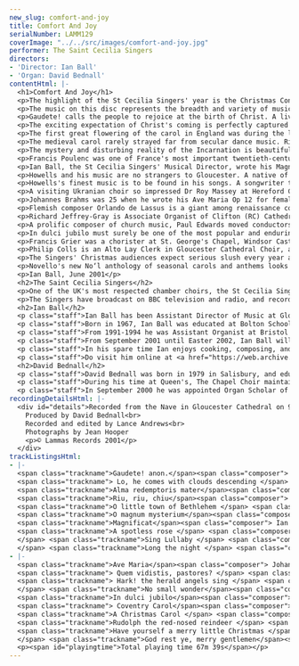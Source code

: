 ```yaml
---
new_slug: comfort-and-joy
title: Comfort And Joy
serialNumber: LAMM129
coverImage: "../../src/images/comfort-and-joy.jpg"
performer: The Saint Cecilia Singers
directors:
- 'Director: Ian Ball'
- 'Organ: David Bednall'
contentHtml: |-
  <h1>Comfort And Joy</h1>
  <p>The highlight of the St Cecilia Singers' year is the Christmas Concert in Gloucester Cathedral. The choir's home and principal venue since it was founded 52 years ago by Donald Hunt, then Assistant Organist, the Cathedral is a particularly magical place at Christmas. A loyal capacity audience enjoys the broadest possible repertoire, often sung from the farthest reaches of the building, adds their voices to the singing of hymns and carols, and listens to the challenging and often humourous readings which intersperse the music from choir and organ.</p>
  <p>The music on this disc represents the breadth and variety of music featured at these popular annual concerts, and was recorded shortly after the 2000 Christmas Concert.</p>
  <p>Gaudete! calls the people to rejoice at the birth of Christ. A lively dance with more than an air of folk music about it, this anonymous piece exists in various guises, and was made famous in the 'seventies by folk pop group Steeleye Span. It actually dates back to 1582, and is found in the collection Piae Cantiones.</p>
  <p>The exciting expectation of Christ's coming is perfectly captured in Charles Wesley and John Cennick's hymn Lo! He comes with clouds descending. The soaring melody of Oliver's Helmsley always thrills, and is here topped by Ian Ball's descant for the final verse.</p>
  <p>The first great flowering of the carol in England was during the late medieval period. The form used was that of alternating verses and burdens (refrains), the language usually being a mixture of Latin and English. Alma redemptoris mater is an anonymous setting by an unknown composer, here transcribed and transposed for soprano, alto and tenor solo voices. The verses tell of the Annunciation, Nativity, Crucifixion and Resurrection of Our Lord.</p>
  <p>The medieval carol rarely strayed far from secular dance music. Riu, riu, chui is typical of this. A villancico, first appearing in a Spanish collection of anonymous polyphonic songs published in 1556, it uses a form and style that was originally secular. Like the English carol and Italian balata it is characterised by an alternating verse/refrain pattern. The phrase 'riu, riu, chiu' was a traditional call of Spanish shepherds guarding their flocks. Baritone Brian Pursey ably negotiates the obscure medieval Spanish of the verses.</p>
  <p>The mystery and disturbing reality of the Incarnation is beautifully summarised in Bishop Brooks's O little town of Bethlehem. Usually sung to Forest Green, it enjoys justifiable popularity. The spine-tingling last verse descant was written by Iain Simcock when he was the Assistant Master of Music at Westminster Cathedral.</p>
  <p>Francis Poulenc was one of France's most important twentieth-century composers. His music has recently enjoyed re-appraisal, but it has always been popular with choirs. O Magnum Mysterium belongs to a set of four Christmas motets written in 1952. A masterpiece in miniature, O Magnum gives full opportunity for expressive, heartfelt singing. Laying aside his characteristic and quirky humour, Poulenc sets the ancient text to dark yet ravishingly beautiful music.</p>
  <p>Ian Ball, the St Cecilia Singers' Musical Director, wrote his Magnificat as his wife was pregnant with their second child, Rebecca. The opening in particular reflects the very physical 'butterflies' a mother feels as the unborn child grows. The work reflects too the contrasts and conflicts Mary must have felt in what surely must have been a reluctant acceptance of God's will. The style is decidedly French, with whiffs of plainchant, Messiaen's Mode 2 and the obvious influences of Duruflé, Ravel and Ian's teacher Naji Hakim. The virtuosic organ part is no mere accompaniment, and stretches both instrument and organist. A typically Parisian palette of Flûtes, Célestes, Voix Humaine and Fonds amplifies and enhances the choir's interpretation of the text, crowned by the glorious Gloucester tutti at the climax of the concluding fugato Gloria. The Gloucester Service from which Magnificat is taken is dedicated to David Briggs and Gloucester Cathedral Choir.</p>
  <p>Howells and his music are no strangers to Gloucester. A native of the county, Howells was articled pupil to Sir Herbert Brewer and a devoted friend of war poet and composer Ivor Gurney (who was a chorister here) and composer Gerald Finzi. His famous Gloucester Service is in the repertoire of every cathedral choir in the land. A Spotless Rose and Sing Lullaby are two of his most frequently-performed carols. Both dating from early in his career, the influence of Vaughan Williams and English folk music is always present. The unique acoustic of Gloucester's 900 year-old cathedral was also surely uppermost in the composer's mind.</p>
  <p>Howells's finest music is to be found in his songs. A songwriter to the core, Howells's appreciation of the English language, and skill at evoking mood, is matched only by Benjamin Britten among twentieth century composers. A Christmas Carol demonstrates this: a jocund text of quasi-Dickensian celebration is matched perfectly by a thoroughly logical melody and warm-hearted accompaniment.</p>
  <p>A visiting Ukranian choir so impressed Dr Roy Massey at Hereford Cathedral recently that he transcribed and arranged one of their pieces. Set to a poem of Alick Rowe Long the Night is a haunting C minor melody, sung here by soprano Tina Power, accompanied by wordless chorus. The text describes the intimate love of Mary for her baby, and the stuff of nature that would be the agents of Christ's murder: the iron in the hills 'that men would beat into nails'; the thorn tree roots 'that men would twist to a crown' and the trees of the forest that would provide the wood of the cross. The contrasting actions of female and male are surely important here. Mary's voice of painful resignation has the last word.</p>
  <p>Johannes Brahms was 25 when he wrote his Ave Maria Op 12 for female voices. During the previous year, 1857, he had accepted a post in the little court of Detmold, a good walking centre set in magnificent forest country. He spent three months at the end of each year there until 1860, and it was in the autumn of 1858, after completing his D minor piano concerto at Gšttingen, that Brahms wrote this charming, lilting piece. He had recently founded the Hamburg Ladies Choir, which performed with a string quartet, and furnished them with a sizeable repertory of the most sumptuous and beautiful music.</p>
  <p>Flemish composer Orlando de Lassus is a giant among renaissance composers. One of the most prolific and versatile of 16th century composers, Lassus wrote over 2000 works in almost every current genre, including masses, motets, psalms, hymns, responsorial Passions and secular pieces in Italian, French and German. He was born at Mons, in Hainaut, in 1532, and as a boy entered the service of a member of the Gonzaga family, hereditary dukes of Mantua. Employment in Naples and a stay in Antwerp was followed by a position in the court of Duke Albrecht V of Bavaria in Munich, where Lassus remained from 1556 until his death. Quem vidistis invites the shepherds to share the good news of Christ's birth. They respond with characteristic verve in this magnificent motet, typical of Lassus's style as it combines the serious austerity of old-style polyphony with infectious dance rhythms and surprising wrong-foot accents.</p>
  <p>Richard Jeffrey-Gray is Associate Organist of Clifton (RC) Cathedral, Bristol. A recording engineer running his own business, he is a composer of considerable talent. Richard's anthems, hymns and descants for choir, brass and organ can always be relied upon to crown the grandest ceremonies at this striking thousand-seater 1970s cathedral. His descant to Mendelssohn's famous tune to Hark the Herald angels sing sidesteps the now-predictable Willcocksian modulations with striking originality.</p>
  <p>A prolific composer of church music, Paul Edwards moved conductors, choirs and audiences alike when No small wonder was recently published. Indeed, the work seemed everywhere in December 2000, including the broadcast carol service from Kings College Cambridge. The words, composed specially by contemporary hymn writer Paul Wigmore, are simple, direct and powerful.</p>
  <p>In dulci jubilo must surely be one of the most popular and enduring of the German medieval carols. This buoyant, macaronic motet exists in numerous vocal and instrumental settings made down the centuries. Samuel Scheidt was a typically cosmopolitan seventeenth-century composer, having been influenced by both his teacher Sweelinck (the great Dutch composer) and fashionable Italian composers such as Gabrieli and Monteverdi. The resulting music is a happy fusion of German, Dutch and Venetian styles, shot through with passion and vigour. In dulci jubilo first appeared in his Cantiones Sacrae of 1620, the first of several collections of vocal and instrumental music issued in the course of a career spent mainly as court and church composer in Halle. The composer's two optional high trumpet parts are here omitted.</p>
  <p>Francis Grier was a chorister at St. George's Chapel, Windsor Castle, studied music at Eton College, and organ at King's College, Cambridge. He became organist and Tutor in Music at Christchurch Cathedral, Oxford at the age of 25. After four years, he resigned these appointments and travelled to India, where he stayed for four years, studying music, theology and meditation. In 1989, he returned to live in England, where he composes and performs music, as well as running his private psychotherapy practice. Coventry Carol sets the familiar mystery play melody and words in a challenging and beautiful new way, the turbulent second verse expanding medieval compositional techniques beyond expectation to terrifying effect.</p>
  <p>Philip Colls is an Alto Lay Clerk in Gloucester Cathedral Choir, a voice coach to the Cathedral Youth Choir, and a respected conductor, musicologist and bon-viveur. He can frequently be persuaded to lay aside his passion for obscure renaissance and baroque performance practice to make fun arrangements like this Rudolph re-write, one of his excellent Five Christmas Encores, published by Goodmusic.</p>
  <p>The Singers' Christmas audiences expect serious slush every year as an encore. 1998 was no exception, when Ian Ball was inspired to arrange Martin and Blane's Have yourself a merry little Christmas after hearing the late Nelson Riddle's beautiful string quartet version for Linda Ronstadt. The seemingly trite lyric has some depth for those who care to look, and this arrangement exploits this to the full.</p>
  <p>Novello's new No‘l anthology of seasonal carols and anthems looks set to be the Carols for Choirs of the new decade. Editor David Hill brings new life to some old favourites, which include a soaring descant to God rest ye, merry gentlemen which brings Comfort and Joy to a rousing conclusion.</p>
  <p>Ian Ball, June 2001</p>
  <h2>The Saint Cecilia Singers</h2>
  <p>One of the UK's most respected chamber choirs, the St Cecilia Singers was founded in 1949 by Donald Hunt, and has been directed by successive Assistant Organists of Gloucester Cathedral ever since. The choir is a dedicated group of enthusiastic and gifted amateur and semi-professional singers. Over recent years, the 26-strong choir has built an enviable reputation for its versatility, innovative programming and high performance standards. The Singers have achieved notable successes in the Let the People Sing and Sainsbury's Choir of the Year competitions. Their extensive repertoire covers secular and sacred music from Byzantine chant to challenging contemporary works. They have premiered works by Mark Blatchly, Mark Lee, Keith Amos, Giles Swayne, John Sanders and Ian Ball.</p>
  <p>The Singers have broadcast on BBC television and radio, and recorded on the Priory and Lammas labels. Recent tours have included Germany, France, the Netherlands, Tenerife and the United States. The 2000-2001 season included concerts throughout the Cotswolds, their third Three Choirs Festival appearance (a concert performance of Purcell's Dido &amp; Aeneas), and a weekend of concerts and services in Paris, where they sang Naji Hakim's new Messe Solennelle in Notre-Dame Cathedral and La Trinité in the presence of the composer.</p>
  <h2>Ian Ball</h2>
  <p class="staff">Ian Ball has been Assistant Director of Music at Gloucester Cathedral since September 1998. He accompanies and assists in directing the seven sung services every week, and directs the new Cathedral Youth Choir, which he founded in 1999. Ian also leads a busy schedule as a recitalist and conductor. As a solo performer he has travelled widely in Europe and the United States, and given recitals throughout the UK. Ian features on nine commercial recordings, three of them as accompanist and soloist with Gloucester Cathedral Choir, and including a solo disc of French symphonic organ music on Lammas (Sounds Symphonic LAMM126D). He has also broadcast on television and radio. As a conductor Ian achieved notable success with Bristol Phoenix Choir and Bristol Chamber Choir and now the Saint Cecilia Singers, with whom he has premiered commissioned works by Giles Swayne and John Sanders, recorded a CD on Lammas and led on tours to the USA and France.</p>
  <p class="staff">Born in 1967, Ian Ball was educated at Bolton School, Oxford University and the Royal Northern College of Music. He was organ scholar at St Peter's College, Oxford and Manchester Cathedral respectively, and has been a pupil of David Sanger, Peter Hurford and Gordon Stewart. He is a Fellow of the Royal College of Organists and holds the RNCM's Diploma in Advanced Performance, winning prizes in church music and interpretation. He has been a pupil of Naji Hakim for two years, studying repertoire, improvisation and composition in Paris.</p>
  <p class="staff">From 1991-1994 he was Assistant Organist at Bristol Cathedral, moving to be Organist of Clifton Cathedral from 1994 until his move to Gloucester. He has also worked as a schoolmaster at Chetham's School of Music, Bristol Cathedral School and Redland High School for Girls where for five years he ran a busy choral programme, culminating in a Chamber Choir tour to Thailand in 1996.</p>
  <p class="staff">From September 2001 until Easter 2002, Ian Ball will be Acting Director of Music at Gloucester Cathedral, pending the appointment of a successor to David Briggs, who leaves in March 2002 to pursue his freelance career.</p>
  <p class="staff">In his spare time Ian enjoys cooking, composing, and spending as much time as possible with his two children. He is fascinated by organ design and construction, and industrial archaeology of all types (mills, trains, buses, trams, canals, boats and planes), especially in his beloved Lancashire. He does not, however, own an anorak, and devours junk TV, rock music and jazz.</p>
  <p class="staff">Do visit him online at <a href="https://web.archive.org/web/20130328121519/http://www.ianball.com/"> www.ianball.com</a></p>
  <h2>David Bednall</h2>
  <p class="staff">David Bednall was born in 1979 in Salisbury, and educated in Sherborne, where he studied the organ with Julian Dams and Paul Ellis. In 1996 he became the first Organ Scholar of Sherborne Abbey, and in 1997 was appointed Organ Scholar of The Queen's College, Oxford, where he read music and continued to study the organ with Martin Schellenberg. In 1999 he became an Associate of the Royal College of Organists, winning the Limpus Prize, Frederick Shinn Prize, and Durrant Prize. He gave regular recitals in Oxford, participating in the Bach at Queen's 2000 festival, and also gave two recitals in Sherborne Abbey's evening series - the first being in 1996, and the second earlier this year.</p>
  <p class="staff">During his time at Queen's, The Chapel Choir maintained a busy schedule, visiting Sherborne Abbey, the Cathedrals of Lincoln, Worcester and Norwich, and Malaga and Granada Cathedrals in Spain. In July 2000 the choir toured Paris under his direction, singing services at Notre Dame and St Eustache, and giving concerts at La Trinité and St Etienne du Mont. The choir also released a live concert CD, which included Duruflé - Requiem, Langlais - Messe Solennelle, and Finzi - Lo, the Full, Final Sacrifice.</p>
  <p class="staff">In September 2000 he was appointed Organ Scholar of Gloucester Cathedral, where he shares the accompanying of the daily sung services, and assists in the direction of the newly founded Cathedral Youth Choir. This year he has given recitals at Bristol Cathedral, St Mary's, Redcliffe, and The Queen's College, Oxford. On Palm Sunday of this year, he performed Messiaen's Les Corps Glorieux as part of Gloucester Cathedral's programme for Holy Week, and will be performing in the complete Messiaen cycle to be held there next season. He continues to study the organ with Ian Ball and improvisation with David Briggs.</p>
recordingDetailsHtml: |-
  <div id="details">Recorded from the Nave in Gloucester Cathedral on 9th -12th January 2001by kind permission of the Dean and Chapter.<br>
    Produced by David Bednall<br>
    Recorded and edited by Lance Andrews<br>
    Photographs by Jean Hooper
    <p>© Lammas Records 2001</p>
  </div>
trackListingsHtml:
- |-
  <span class="trackname">Gaudete! anon.</span><span class="composer"> arr. Ian Ball</span><br>
  <span class="trackname"> Lo, he comes with clouds descending </span> <span class="composer">T. Oliver. Descant by Ian Ball</span><br>
  <span class="trackname">Alma redemptoris mater</span><span class="composer"> anon. English 15th-century, edited Ian Ball</span><br>
  <span class="trackname">Riu, riu, chiu</span><span class="composer"> ascribed to Mateo Flecha the elder</span><br>
  <span class="trackname">O little town of Bethlehem </span> <span class="composer">trad English. Descant by Iain Simcock</span><br>
  <span class="trackname">O magnum mysterium</span><span class="composer"> Francis Poulenc</span><br>
  <span class="trackname">Magnificat</span><span class="composer"> Ian Ball </span><br>
  <span class="trackname">A spotless rose </span> <span class="composer">Herbert Howells<br>
  </span> <span class="trackname">Sing Lullaby </span> <span class="composer">Herbert Howells<br>
  </span> <span class="trackname">Long the night </span> <span class="composer">Ukranian arr. Roy Massey</span><br>
- |-
  <span class="trackname">Ave Maria</span><span class="composer"> Johannes Brahms</span><br>
  <span class="trackname"> Quem vidistis, pastores? </span> <span class="composer">Orlando di Lassus</span><br>
  <span class="trackname"> Hark! the herald angels sing </span> <span class="composer">Felix Mendelssohn-Bartholdy Descant by Richard Jeffrey-Gray<br>
  </span> <span class="trackname">No small wonder</span><span class="composer"> Paul Edwards</span><br>
  <span class="trackname">In dulci jubilo</span><span class="composer"> Samuel Scheidt</span><br>
  <span class="trackname"> Coventry Carol</span><span class="composer"> arr. Francis Grier</span><br>
  <span class="trackname">A Christmas Carol </span> <span class="composer">Herbert Howells</span><br>
  <span class="trackname">Rudolph the red-nosed reindeer </span> <span class="composer">Johnny Marks, arr. Philip Colls</span><br>
  <span class="trackname">Have yourself a merry little Christmas </span> <span class="composer">Martin &amp; Blane, arr. Ian Ball<br>
  </span> <span class="trackname">God rest ye, merry gentlemen</span><span class="composer"> trad English. Descant by David Hill</span>
  <p><span id="playingtime">Total playing time 67m 39s</span></p>
---
```



